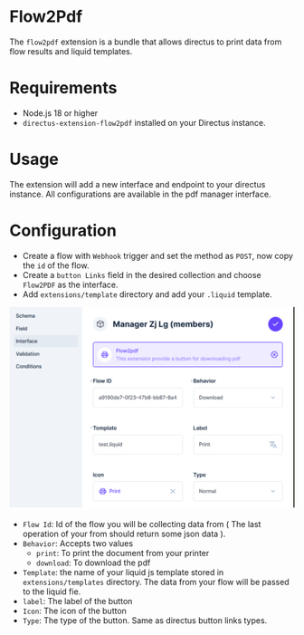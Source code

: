 # Flow2Pdf

The `flow2pdf` extension is a bundle that allows directus to print data from flow results and liquid templates.

# Requirements

- Node.js 18 or higher
- `directus-extension-flow2pdf` installed on your Directus instance.

# Usage

The extension will add a new interface and endpoint to your directus instance.
All configurations are available in the pdf manager interface.

# Configuration

- Create a flow with `Webhook` trigger and set the method as `POST`, now copy the `id` of the flow.
- Create a `button Links` field in the desired collection and choose `Flow2PDF` as the interface.
- Add `extensions/template` directory and add your `.liquid` template.

![Configs](./images/configurations.png "Configurations")

- `Flow Id`: Id of the flow you will be collecting data from ( The last operation of your from should return some json data ).
- `Behavior`: Accepts two values
  - `print`: To print the document from your printer
  - `download`: To download the pdf
- `Template`: the name of your liquid js template stored in `extensions/templates` directory. The data from your flow will be passed to the liquid fie.
- `label`: The label of the button
- `Icon`: The icon of the button
- `Type`: The type of the button. Same as directus button links types.
